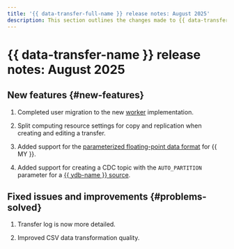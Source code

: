 ```yaml
---
title: '{{ data-transfer-full-name }} release notes: August 2025'
description: This section outlines the changes made to {{ data-transfer-name }} in August 2025.
---
```


# {{ data-transfer-name }} release notes: August 2025

## New features {#new-features}

1. Completed user migration to the new [worker](../concepts/index.md#worker) implementation.

1. Split computing resource settings for copy and replication when creating and editing a transfer.

1. Added support for the [parameterized floating-point data format](https://dev.mysql.com/doc/refman/8.4/en/floating-point-types.html) for {{ MY }}.

1. Added support for creating a CDC topic with the `AUTO_PARTITION` parameter for a [{{ ydb-name }} source](../operations/endpoint/source/ydb.md).

## Fixed issues and improvements {#problems-solved}

1. Transfer log is now more detailed.

1. Improved CSV data transformation quality.

